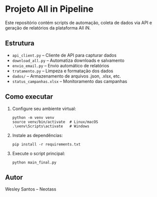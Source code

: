 # Projeto All in Pipeline

Este repositório contém scripts de automação, coleta de dados via API e geração de relatórios da plataforma All iN.

## Estrutura

- `api_client.py` – Cliente de API para capturar dados
- `download_all.py` – Automatiza downloads e salvamento
- `envio_email.py` – Envio automático de relatórios
- `tratamento.py` – Limpeza e formatação dos dados
- `dados/` – Armazenamento de arquivos .json, .xlsx, etc.
- `status_campanhas.xlsx` – Monitoramento das campanhas

## Como executar

1. Configure seu ambiente virtual:
   ```
   python -m venv venv
   source venv/bin/activate  # Linux/macOS
   .\venv\Scripts\activate   # Windows
   ```

2. Instale as dependências:
   ```
   pip install -r requirements.txt
   ```

3. Execute o script principal:
   ```
   python main_final.py
   ```

## Autor
Wesley Santos – Neotass

